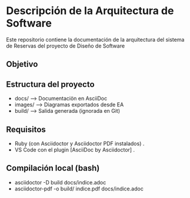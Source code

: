 # Descripción de la Arquitectura de Software
Este repositorio contiene la documentación de la arquitectura del sistema de Reservas del proyecto de Diseño de Software
## Objetivo

## Estructura del proyecto
- docs/ --> Documentaciön en AsciiDoc
- images/ --> Diagramas exportados desde EA
- build/ --> Salida generada (ignorada en Git)

## Requisitos
- Ruby (con Asciidoctor y Asciidoctor PDF instalados) .
- VS Code con el plugin [AsciiDoc by Asciidoctor] .
## Compilación local (bash)
- asciidoctor -D build docs/indice.adoc
- asciidoctor-pdf -o build/ indice.pdf docs/indice.adoc
